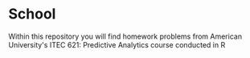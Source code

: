 # School
Within this repository you will find homework problems from American University's ITEC 621: Predictive Analytics course conducted in R
